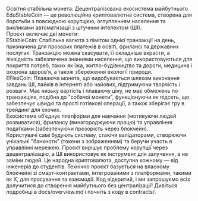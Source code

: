 Освітня стабільна монета: Децентралізована екосистема майбутнього
EduStableCoin — це революційна криптовалютна система, створена для боротьби з повсюдною корупцією, оглупленням населення та викликами автоматизації з штучним інтелектом (ШІ).  
Проєкт включає дві монети:  
EStableCoin: Стабільна валюта з лімітом однієї транзакції на день, призначена для прозорих платежів в освіті, фрилансі та державних послугах. Транзакцію можна скасувати, її складніше вкрасти, а ліквідність забезпечена знаннями населення, що використовуються для покриття потреб, таких як їжа, житло-будівництво та дороги, медицина і охорона здоров’я, а також збереження екології природи.  
EFlexCoin: Плаваюча монета, що видобувається шляхом виконання завдань ШІ, лайків в інтернеті або чайових, підтримуючи творчість і розваги. Має низьку вартість і плаваючу ціну, не має обмежень по транзакціях, подібна до "собачої монети", функціонуючи як підсеть, що забезпечує швидкі та прості готівкові операції, а також зберігає гру в трейдинг для охочих.  
Екосистема об’єднує платформи для навчання (мотивуючи людей розвиватися), фрилансу (винагороджуючи працю) та управління податками (забезпечуючи прозорість через блокчейн).  
Користувачі самі будують систему, стаючи валідаторами, створюючи унікальні "банкноти" (токени з зображенням) та беручи участь в управлінні мережею. Проєкт вирішує проблему корупції через децентралізацію, а ШІ використовує як інструмент для залучення, а не заміни людей. Це народна криптовалюта, доступна кожному — від інженерів до студентів.
Технічно проєкт базується на власному блокчейні зі смарт-контрактами, інтегрованими з платформами, такими як X, для просування та взаємодії. Код відкритий, і ми запрошуємо всіх долучитися до створення майбутнього без централізації!
Дивіться подробиці в docs/overview.md і почніть з коду в contracts/.